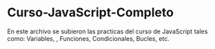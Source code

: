 # Curso-JavaScript-Completo

En este archivo se subieron las practicas del curso de JavaScript tales como: Variables, , Funciones, Condicionales, Bucles, etc.
